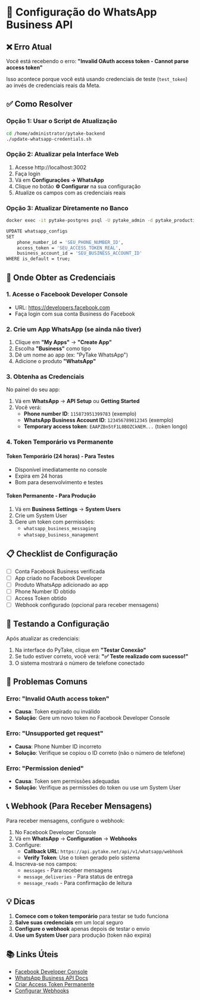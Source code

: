# 📱 Configuração do WhatsApp Business API

## ❌ Erro Atual
Você está recebendo o erro: **"Invalid OAuth access token - Cannot parse access token"**

Isso acontece porque você está usando credenciais de teste (`test_token`) ao invés de credenciais reais da Meta.

## ✅ Como Resolver

### Opção 1: Usar o Script de Atualização
```bash
cd /home/administrator/pytake-backend
./update-whatsapp-credentials.sh
```

### Opção 2: Atualizar pela Interface Web
1. Acesse http://localhost:3002
2. Faça login
3. Vá em **Configurações → WhatsApp**
4. Clique no botão **⚙️ Configurar** na sua configuração
5. Atualize os campos com as credenciais reais

### Opção 3: Atualizar Diretamente no Banco
```bash
docker exec -it pytake-postgres psql -U pytake_admin -d pytake_production

UPDATE whatsapp_configs 
SET 
    phone_number_id = 'SEU_PHONE_NUMBER_ID',
    access_token = 'SEU_ACCESS_TOKEN_REAL',
    business_account_id = 'SEU_BUSINESS_ACCOUNT_ID'
WHERE is_default = true;
```

## 🔑 Onde Obter as Credenciais

### 1. Acesse o Facebook Developer Console
- URL: https://developers.facebook.com
- Faça login com sua conta Business do Facebook

### 2. Crie um App WhatsApp (se ainda não tiver)
1. Clique em **"My Apps"** → **"Create App"**
2. Escolha **"Business"** como tipo
3. Dê um nome ao app (ex: "PyTake WhatsApp")
4. Adicione o produto **"WhatsApp"**

### 3. Obtenha as Credenciais
No painel do seu app:
1. Vá em **WhatsApp** → **API Setup** ou **Getting Started**
2. Você verá:
   - **Phone number ID**: `115873951399783` (exemplo)
   - **WhatsApp Business Account ID**: `123456789012345` (exemplo)
   - **Temporary access token**: `EAAPZBn5tF1L0BOZCkNEM...` (token longo)

### 4. Token Temporário vs Permanente

#### Token Temporário (24 horas) - Para Testes
- Disponível imediatamente no console
- Expira em 24 horas
- Bom para desenvolvimento e testes

#### Token Permanente - Para Produção
1. Vá em **Business Settings** → **System Users**
2. Crie um System User
3. Gere um token com permissões:
   - `whatsapp_business_messaging`
   - `whatsapp_business_management`

## 📋 Checklist de Configuração

- [ ] Conta Facebook Business verificada
- [ ] App criado no Facebook Developer
- [ ] Produto WhatsApp adicionado ao app
- [ ] Phone Number ID obtido
- [ ] Access Token obtido
- [ ] Webhook configurado (opcional para receber mensagens)

## 🧪 Testando a Configuração

Após atualizar as credenciais:

1. Na interface do PyTake, clique em **"Testar Conexão"**
2. Se tudo estiver correto, você verá: **"✅ Teste realizado com sucesso!"**
3. O sistema mostrará o número de telefone conectado

## 🚨 Problemas Comuns

### Erro: "Invalid OAuth access token"
- **Causa**: Token expirado ou inválido
- **Solução**: Gere um novo token no Facebook Developer Console

### Erro: "Unsupported get request"
- **Causa**: Phone Number ID incorreto
- **Solução**: Verifique se copiou o ID correto (não o número de telefone)

### Erro: "Permission denied"
- **Causa**: Token sem permissões adequadas
- **Solução**: Verifique as permissões do token ou use um System User

## 📞 Webhook (Para Receber Mensagens)

Para receber mensagens, configure o webhook:

1. No Facebook Developer Console
2. Vá em **WhatsApp** → **Configuration** → **Webhooks**
3. Configure:
   - **Callback URL**: `https://api.pytake.net/api/v1/whatsapp/webhook`
   - **Verify Token**: Use o token gerado pelo sistema
4. Inscreva-se nos campos:
   - `messages` - Para receber mensagens
   - `message_deliveries` - Para status de entrega
   - `message_reads` - Para confirmação de leitura

## 💡 Dicas

1. **Comece com o token temporário** para testar se tudo funciona
2. **Salve suas credenciais** em um local seguro
3. **Configure o webhook** apenas depois de testar o envio
4. **Use um System User** para produção (token não expira)

## 📚 Links Úteis

- [Facebook Developer Console](https://developers.facebook.com)
- [WhatsApp Business API Docs](https://developers.facebook.com/docs/whatsapp)
- [Criar Access Token Permanente](https://developers.facebook.com/docs/whatsapp/business-management-api/get-started#access-tokens)
- [Configurar Webhooks](https://developers.facebook.com/docs/whatsapp/cloud-api/webhooks)